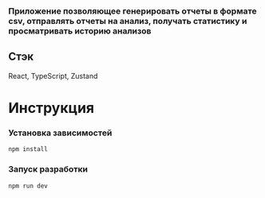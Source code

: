 ### Приложение позволяющее генерировать отчеты в формате csv, отправлять отчеты на анализ, получать статистику и просматривать историю анализов

## Стэк

React, TypeScript, Zustand

# Инструкция

### Установка зависимостей

`npm install`

### Запуск разработки

`npm run dev`
